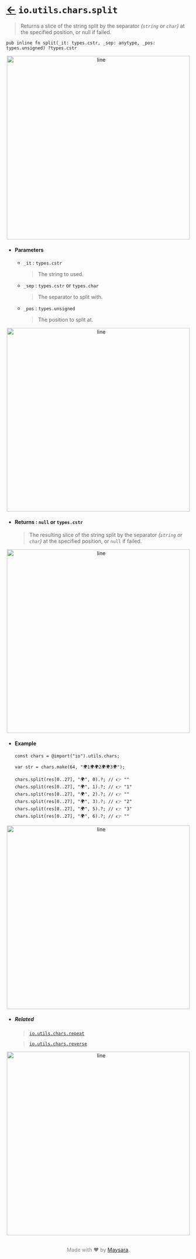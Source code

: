 # [←](../readme.md) `io`.`utils`.`chars`.`split`

> Returns a slice of the string split by the separator _(`string` or `char`)_ at the specified position, or null if failed.

```zig
pub inline fn split(_it: types.cstr, _sep: anytype, _pos: types.unsigned) ?types.cstr
```

<div align="center">
<img src="https://raw.githubusercontent.com/Super-ZIG/io/refs/heads/main/docs/dist/img/md/line.png" alt="line" style="width:500px;"/>
</div>

- #### Parameters

    - `_it` : `types.cstr`

        > The string to used.

    - `_sep` : `types.cstr` or `types.char`

        > The separator to split with.

    - `_pos` : `types.unsigned`

        > The position to split at.

<div align="center">
<img src="https://raw.githubusercontent.com/Super-ZIG/io/refs/heads/main/docs/dist/img/md/line.png" alt="line" style="width:500px;"/>
</div>

- #### Returns : `null` or `types.cstr`

    > The resulting slice of the string split by the separator _(`string` or `char`)_ at the specified position, or `null` if failed.

<div align="center">
<img src="https://raw.githubusercontent.com/Super-ZIG/io/refs/heads/main/docs/dist/img/md/line.png" alt="line" style="width:500px;"/>
</div>

- #### Example

    ```zig
    const chars = @import("io").utils.chars;
    ```

    ```zig
    var str = chars.make(64, "🌍1🌍🌍2🌍🌍3🌍");

    chars.split(res[0..27], "🌍", 0).?; // 👉 ""
    chars.split(res[0..27], "🌍", 1).?; // 👉 "1"
    chars.split(res[0..27], "🌍", 2).?; // 👉 ""
    chars.split(res[0..27], "🌍", 3).?; // 👉 "2"
    chars.split(res[0..27], "🌍", 5).?; // 👉 "3"
    chars.split(res[0..27], "🌍", 6).?; // 👉 ""
    ```

<div align="center">
<img src="https://raw.githubusercontent.com/Super-ZIG/io/refs/heads/main/docs/dist/img/md/line.png" alt="line" style="width:500px;"/>
</div>

- ##### Related

  > [`io.utils.chars.repeat`](./repeat.md)

  > [`io.utils.chars.reverse`](./reverse.md)

<div align="center">
<img src="https://raw.githubusercontent.com/Super-ZIG/io/refs/heads/main/docs/dist/img/md/line.png" alt="line" style="width:500px;"/>
</div>

<p align="center" style="color:grey;"><br />Made with ❤️ by <a href="http://github.com/maysara-elshewehy" target="blank">Maysara</a>.</p>